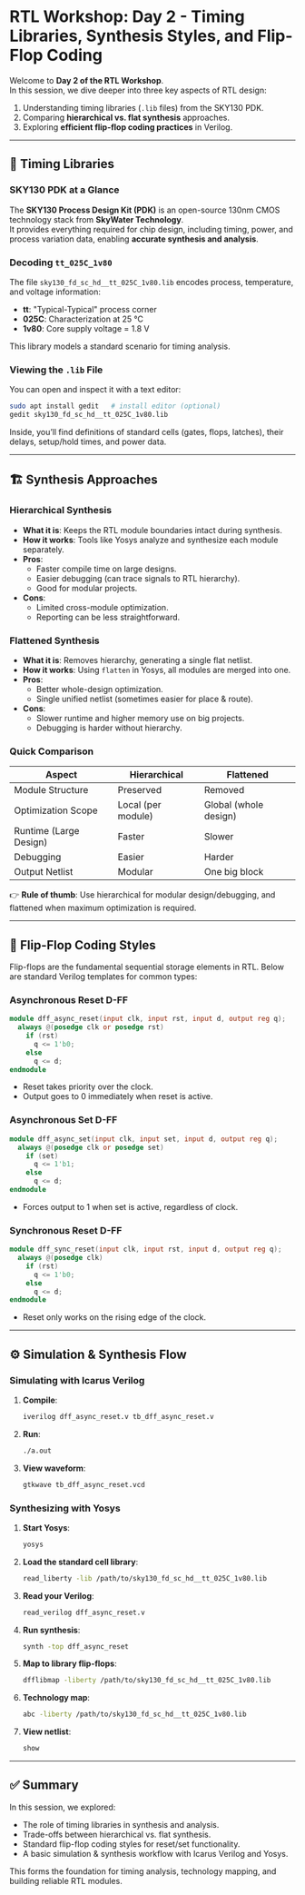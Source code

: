 # RTL Workshop: Day 2 - Timing Libraries, Synthesis Styles, and Flip-Flop Coding

Welcome to **Day 2 of the RTL Workshop**.  
In this session, we dive deeper into three key aspects of RTL design:

1. Understanding timing libraries (`.lib` files) from the SKY130 PDK.  
2. Comparing **hierarchical vs. flat synthesis** approaches.  
3. Exploring **efficient flip-flop coding practices** in Verilog.  

---

## 📂 Timing Libraries

### SKY130 PDK at a Glance
The **SKY130 Process Design Kit (PDK)** is an open-source 130nm CMOS technology stack from **SkyWater Technology**.  
It provides everything required for chip design, including timing, power, and process variation data, enabling **accurate synthesis and analysis**.

### Decoding `tt_025C_1v80`
The file `sky130_fd_sc_hd__tt_025C_1v80.lib` encodes process, temperature, and voltage information:

- **tt**: "Typical-Typical" process corner  
- **025C**: Characterization at 25 °C  
- **1v80**: Core supply voltage = 1.8 V  

This library models a standard scenario for timing analysis.

### Viewing the `.lib` File
You can open and inspect it with a text editor:

```bash
sudo apt install gedit   # install editor (optional)
gedit sky130_fd_sc_hd__tt_025C_1v80.lib
```

Inside, you’ll find definitions of standard cells (gates, flops, latches), their delays, setup/hold times, and power data.

---

## 🏗️ Synthesis Approaches

### Hierarchical Synthesis
- **What it is**: Keeps the RTL module boundaries intact during synthesis.  
- **How it works**: Tools like Yosys analyze and synthesize each module separately.  
- **Pros**:  
  - Faster compile time on large designs.  
  - Easier debugging (can trace signals to RTL hierarchy).  
  - Good for modular projects.  
- **Cons**:  
  - Limited cross-module optimization.  
  - Reporting can be less straightforward.  

### Flattened Synthesis
- **What it is**: Removes hierarchy, generating a single flat netlist.  
- **How it works**: Using `flatten` in Yosys, all modules are merged into one.  
- **Pros**:  
  - Better whole-design optimization.  
  - Single unified netlist (sometimes easier for place & route).  
- **Cons**:  
  - Slower runtime and higher memory use on big projects.  
  - Debugging is harder without hierarchy.  

### Quick Comparison
| Aspect              | Hierarchical                     | Flattened                       |
|---------------------|----------------------------------|---------------------------------|
| Module Structure    | Preserved                       | Removed                         |
| Optimization Scope  | Local (per module)              | Global (whole design)           |
| Runtime (Large Design) | Faster                       | Slower                          |
| Debugging           | Easier                          | Harder                          |
| Output Netlist      | Modular                         | One big block                   |

👉 **Rule of thumb**: Use hierarchical for modular design/debugging, and flattened when maximum optimization is required.

---

## 🔄 Flip-Flop Coding Styles

Flip-flops are the fundamental sequential storage elements in RTL. Below are standard Verilog templates for common types:

### Asynchronous Reset D-FF
```verilog
module dff_async_reset(input clk, input rst, input d, output reg q);
  always @(posedge clk or posedge rst)
    if (rst)
      q <= 1'b0;
    else
      q <= d;
endmodule
```
- Reset takes priority over the clock.  
- Output goes to 0 immediately when reset is active.

### Asynchronous Set D-FF
```verilog
module dff_async_set(input clk, input set, input d, output reg q);
  always @(posedge clk or posedge set)
    if (set)
      q <= 1'b1;
    else
      q <= d;
endmodule
```
- Forces output to 1 when set is active, regardless of clock.

### Synchronous Reset D-FF
```verilog
module dff_sync_reset(input clk, input rst, input d, output reg q);
  always @(posedge clk)
    if (rst)
      q <= 1'b0;
    else
      q <= d;
endmodule
```
- Reset only works on the rising edge of the clock.

---

## ⚙️ Simulation & Synthesis Flow

### Simulating with Icarus Verilog
1. **Compile**:
   ```bash
   iverilog dff_async_reset.v tb_dff_async_reset.v
   ```
2. **Run**:
   ```bash
   ./a.out
   ```
3. **View waveform**:
   ```bash
   gtkwave tb_dff_async_reset.vcd
   ```

### Synthesizing with Yosys
1. **Start Yosys**:
   ```bash
   yosys
   ```
2. **Load the standard cell library**:
   ```bash
   read_liberty -lib /path/to/sky130_fd_sc_hd__tt_025C_1v80.lib
   ```
3. **Read your Verilog**:
   ```bash
   read_verilog dff_async_reset.v
   ```
4. **Run synthesis**:
   ```bash
   synth -top dff_async_reset
   ```
5. **Map to library flip-flops**:
   ```bash
   dfflibmap -liberty /path/to/sky130_fd_sc_hd__tt_025C_1v80.lib
   ```
6. **Technology map**:
   ```bash
   abc -liberty /path/to/sky130_fd_sc_hd__tt_025C_1v80.lib
   ```
7. **View netlist**:
   ```bash
   show
   ```

---

## ✅ Summary
In this session, we explored:
- The role of timing libraries in synthesis and analysis.  
- Trade-offs between hierarchical vs. flat synthesis.  
- Standard flip-flop coding styles for reset/set functionality.  
- A basic simulation & synthesis workflow with Icarus Verilog and Yosys.  

This forms the foundation for timing analysis, technology mapping, and building reliable RTL modules.